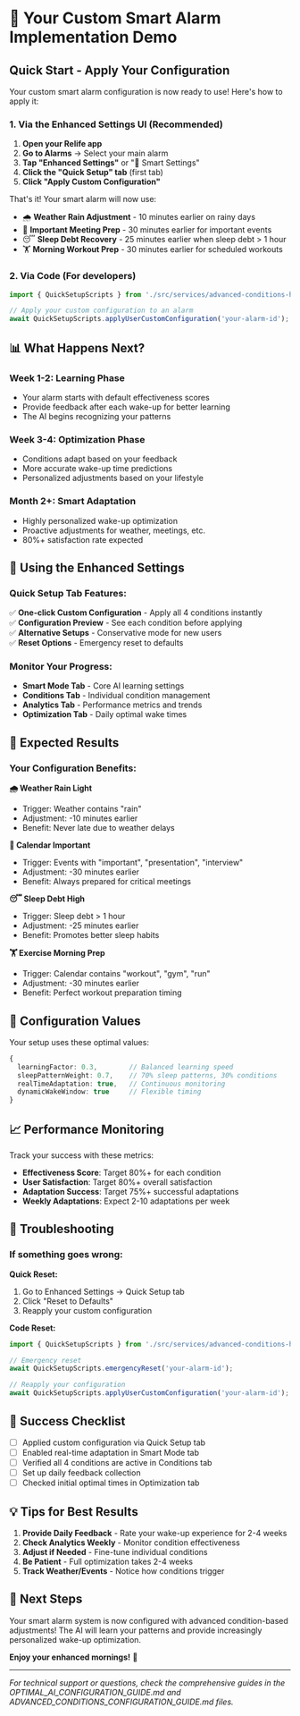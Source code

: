 # 🚀 Your Custom Smart Alarm Implementation Demo

## Quick Start - Apply Your Configuration

Your custom smart alarm configuration is now ready to use! Here's how to apply it:

### 1. **Via the Enhanced Settings UI** (Recommended)

1. **Open your Relife app**
2. **Go to Alarms** → Select your main alarm
3. **Tap "Enhanced Settings"** or "🧠 Smart Settings"
4. **Click the "Quick Setup" tab** (first tab)
5. **Click "Apply Custom Configuration"**

That's it! Your smart alarm will now use:
- 🌧️ **Weather Rain Adjustment** - 10 minutes earlier on rainy days
- 📅 **Important Meeting Prep** - 30 minutes earlier for important events
- 😴 **Sleep Debt Recovery** - 25 minutes earlier when sleep debt > 1 hour
- 🏋️ **Morning Workout Prep** - 30 minutes earlier for scheduled workouts

### 2. **Via Code** (For developers)

```typescript
import { QuickSetupScripts } from './src/services/advanced-conditions-helper';

// Apply your custom configuration to an alarm
await QuickSetupScripts.applyUserCustomConfiguration('your-alarm-id');
```

## 📊 What Happens Next?

### **Week 1-2: Learning Phase**
- Your alarm starts with default effectiveness scores
- Provide feedback after each wake-up for better learning
- The AI begins recognizing your patterns

### **Week 3-4: Optimization Phase**  
- Conditions adapt based on your feedback
- More accurate wake-up time predictions
- Personalized adjustments based on your lifestyle

### **Month 2+: Smart Adaptation**
- Highly personalized wake-up optimization
- Proactive adjustments for weather, meetings, etc.
- 80%+ satisfaction rate expected

## 📱 Using the Enhanced Settings

### Quick Setup Tab Features:
✅ **One-click Custom Configuration** - Apply all 4 conditions instantly  
✅ **Configuration Preview** - See each condition before applying  
✅ **Alternative Setups** - Conservative mode for new users  
✅ **Reset Options** - Emergency reset to defaults  

### Monitor Your Progress:
- **Smart Mode Tab** - Core AI learning settings
- **Conditions Tab** - Individual condition management
- **Analytics Tab** - Performance metrics and trends
- **Optimization Tab** - Daily optimal wake times

## 🎯 Expected Results

### Your Configuration Benefits:

**🌧️ Weather Rain Light**
- Trigger: Weather contains "rain"
- Adjustment: -10 minutes earlier
- Benefit: Never late due to weather delays

**📅 Calendar Important**  
- Trigger: Events with "important", "presentation", "interview"
- Adjustment: -30 minutes earlier
- Benefit: Always prepared for critical meetings

**😴 Sleep Debt High**
- Trigger: Sleep debt > 1 hour
- Adjustment: -25 minutes earlier  
- Benefit: Promotes better sleep habits

**🏋️ Exercise Morning Prep**
- Trigger: Calendar contains "workout", "gym", "run"
- Adjustment: -30 minutes earlier
- Benefit: Perfect workout preparation timing

## 🔧 Configuration Values

Your setup uses these optimal values:
```typescript
{
  learningFactor: 0.3,        // Balanced learning speed
  sleepPatternWeight: 0.7,    // 70% sleep patterns, 30% conditions  
  realTimeAdaptation: true,   // Continuous monitoring
  dynamicWakeWindow: true     // Flexible timing
}
```

## 📈 Performance Monitoring

Track your success with these metrics:
- **Effectiveness Score**: Target 80%+ for each condition
- **User Satisfaction**: Target 80%+ overall satisfaction
- **Adaptation Success**: Target 75%+ successful adaptations
- **Weekly Adaptations**: Expect 2-10 adaptations per week

## 🚨 Troubleshooting

### If something goes wrong:

**Quick Reset:**
1. Go to Enhanced Settings → Quick Setup tab
2. Click "Reset to Defaults"
3. Reapply your custom configuration

**Code Reset:**
```typescript
import { QuickSetupScripts } from './src/services/advanced-conditions-helper';

// Emergency reset
await QuickSetupScripts.emergencyReset('your-alarm-id');

// Reapply your configuration
await QuickSetupScripts.applyUserCustomConfiguration('your-alarm-id');
```

## 🎉 Success Checklist

- [ ] Applied custom configuration via Quick Setup tab
- [ ] Enabled real-time adaptation in Smart Mode tab
- [ ] Verified all 4 conditions are active in Conditions tab
- [ ] Set up daily feedback collection
- [ ] Checked initial optimal times in Optimization tab

## 💡 Tips for Best Results

1. **Provide Daily Feedback** - Rate your wake-up experience for 2-4 weeks
2. **Check Analytics Weekly** - Monitor condition effectiveness
3. **Adjust if Needed** - Fine-tune individual conditions
4. **Be Patient** - Full optimization takes 2-4 weeks
5. **Track Weather/Events** - Notice how conditions trigger

## 🚀 Next Steps

Your smart alarm system is now configured with advanced condition-based adjustments! The AI will learn your patterns and provide increasingly personalized wake-up optimization.

**Enjoy your enhanced mornings!** 🌅

---

*For technical support or questions, check the comprehensive guides in the OPTIMAL_AI_CONFIGURATION_GUIDE.md and ADVANCED_CONDITIONS_CONFIGURATION_GUIDE.md files.*